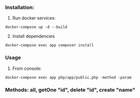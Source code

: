 ### Installation:
1) Run docker services:
```
docker-compose up -d --build
```
2) Install dependencies
```
docker-compose exec app composer install
```
### Usage
1) From console:
```
docker-compose exec app php/app/public.php -method -param
```

### Methods: all, getOne "id", delete "id", create "name"
